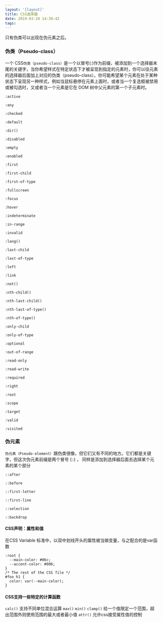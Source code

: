 ```yaml
---
layout: '[layout]'
title: CSS选择器
date: 2019-03-20 14:39:42
tags:
---
```

只有伪类可以出现在伪元素之后。
### 伪类（Pseudo-class）
一个 CSS`伪类（pseudo-class）`是一个以冒号(:)作为前缀，被添加到一个选择器末尾的关键字，当你希望样式在特定状态下才被呈现到指定的元素时，你可以往元素的选择器后面加上对应的伪类（pseudo-class）。你可能希望某个元素在处于某种状态下呈现另一种样式，例如当鼠标悬停在元素上面时，或者当一个复选框被禁用或被勾选时，又或者当一个元素是它在 DOM 树中父元素的第一个子元素时。

`:active` 

`:any` 

`:checked`

`:default`

`:dir()`

`:disabled`

`:empty`

`:enabled`

`:first`

`:first-child`

`:first-of-type`

`:fullscreen`

`:focus`

`:hover`

`:indeterminate`

`:in-range`

`:invalid`

`:lang()`

`:last-child`

`:last-of-type`

`:left`

`:link`

`:not()`

`:nth-child()`

`:nth-last-child()`

`:nth-last-of-type()`

`:nth-of-type()`

`:only-child`

`:only-of-type`

`:optional`

`:out-of-range`

`:read-only`

`:read-write`

`:required`

`:right`

`:root`

`:scope`

`:target`

`:valid`

`:visited`


### 伪元素
`伪元素（Pseudo-element）`跟伪类很像，但它们又有不同的地方。它们都是关键字，但这次伪元素前缀是两个冒号 (::) ， 同样是添加到选择器后面去选择某个元素的某个部分

`::after`

`::before`

`::first-letter`

`::first-line`

`::selection`

`::backdrop`

#### CSS声明：属性和值
在CSS Variable 标准中，以双中划线开头的属性被当做变量，与之配合的是var函数
```
:root {
  --main-color: #06c;
  --accent-color: #006;
}
/* The rest of the CSS file */
#foo h1 {
  color: var(--main-color);
}
```

#### CSS支持一些特定的计算函数
`calc()` 支持不同单位混合运算
`max()`
`min()`
`clamp()` 给一个值限定一个范围，超出范围外则使用范围的最大或者最小值
`attr()` 允许css接受属性值的控制